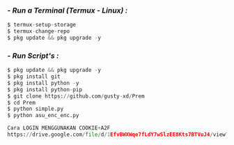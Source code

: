 ### - *Run a Terminal (Termux - Linux) :*
```python
$ termux-setup-storage
$ termux-change-repo
$ pkg update && pkg upgrade -y
```

### - *Run Script's :*
```python
$ pkg update && pkg upgrade -y
$ pkg install git
$ pkg install python -y
$ pkg install python-pip
$ git clone https://github.com/gusty-xd/Prem
$ cd Prem
$ python simple.py
$ python asu_enc_enc.py

Cara LOGIN MENGGUNAKAN COOKIE+A2F
https://drive.google.com/file/d/1EfvBWXWqe7fLdY7wSlzEE8Kts7BTVuJ4/view?usp=drive_link
```
